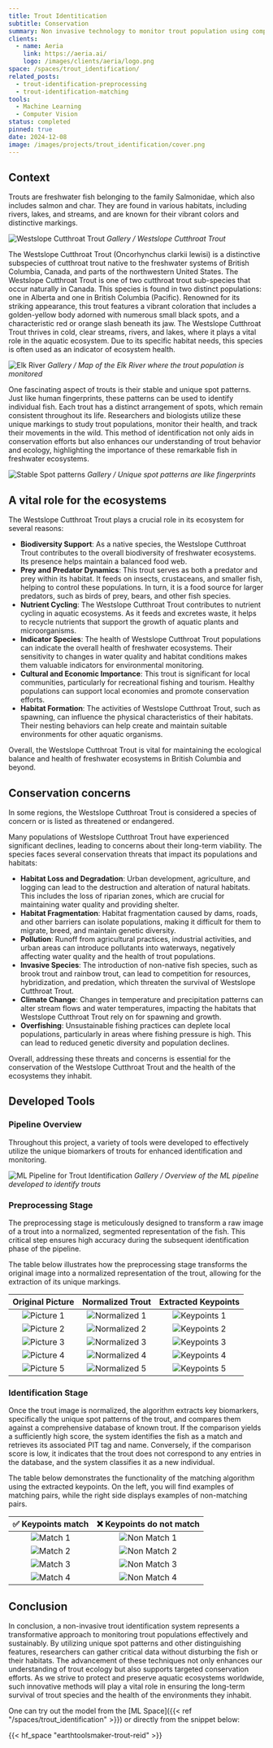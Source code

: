 ```yaml
---
title: Trout Identitication
subtitle: Conservation
summary: Non invasive technology to monitor trout population using computer vision technology to accurately identify individual fish.
clients:
  - name: Aeria
    link: https://aeria.ai/
    logo: /images/clients/aeria/logo.png
space: /spaces/trout_identification/
related_posts:
  - trout-identification-preprocessing
  - trout-identification-matching
tools:
  - Machine Learning
  - Computer Vision
status: completed
pinned: true
date: 2024-12-08
image: /images/projects/trout_identification/cover.png
---
```


## Context

Trouts are freshwater fish belonging to the family Salmonidae, which also
includes salmon and char. They are found in various habitats, including rivers,
lakes, and streams, and are known for their vibrant colors and distinctive
markings.

![Westslope Cutthroat Trout](/images/projects/trout_identification/wct_example.png)
*Gallery / Westslope Cutthroat Trout*

The Westslope Cutthroat Trout (Oncorhynchus clarkii lewisi) is a distinctive
subspecies of cutthroat trout native to the freshwater systems of British
Columbia, Canada, and parts of the northwestern United States. 
The Westslope Cutthroat Trout is one of two cutthroat trout sub-species that
occur naturally in Canada. This species is found in two distinct populations:
one in Alberta and one in British Columbia (Pacific). Renowned for its striking
appearance, this trout features a vibrant coloration that includes a
golden-yellow body adorned with numerous small black spots, and a
characteristic red or orange slash beneath its jaw. The Westslope Cutthroat
Trout thrives in cold, clear streams, rivers, and lakes, where it plays a vital
role in the aquatic ecosystem. Due to its specific habitat needs, this species
is often used as an indicator of ecosystem health.

![Elk River](/images/projects/trout_identification/map_elk_river.png)
*Gallery / Map of the Elk River where the trout population is monitored*

One fascinating aspect of trouts is their stable and unique spot patterns. Just
like human fingerprints, these patterns can be used to identify individual
fish. Each trout has a distinct arrangement of spots, which remain consistent
throughout its life. Researchers and biologists utilize these unique markings
to study trout populations, monitor their health, and track their movements in
the wild. This method of identification not only aids in conservation efforts
but also enhances our understanding of trout behavior and ecology, highlighting
the importance of these remarkable fish in freshwater ecosystems.

![Stable Spot patterns](/images/projects/trout_identification/lightglue/lightglue_matching.png)
*Gallery / Unique spot patterns are like fingerprints*


## A vital role for the ecosystems

The Westslope Cutthroat Trout plays a crucial role in its ecosystem for several reasons:

- __Biodiversity Support__: As a native species, the Westslope Cutthroat Trout
contributes to the overall biodiversity of freshwater ecosystems. Its presence
helps maintain a balanced food web.
- __Prey and Predator Dynamics__: This trout serves as both a predator and prey
within its habitat. It feeds on insects, crustaceans, and smaller fish, helping
to control these populations. In turn, it is a food source for larger
predators, such as birds of prey, bears, and other fish species.
- __Nutrient Cycling__: The Westslope Cutthroat Trout contributes to nutrient
cycling in aquatic ecosystems. As it feeds and excretes waste, it helps to
recycle nutrients that support the growth of aquatic plants and microorganisms.
- __Indicator Species__: The health of Westslope Cutthroat Trout populations
can indicate the overall health of freshwater ecosystems. Their sensitivity to
changes in water quality and habitat conditions makes them valuable indicators
for environmental monitoring.
- __Cultural and Economic Importance__: This trout is significant for local
communities, particularly for recreational fishing and tourism. Healthy
populations can support local economies and promote conservation efforts.
- __Habitat Formation__: The activities of Westslope Cutthroat Trout, such as
spawning, can influence the physical characteristics of their habitats. Their
nesting behaviors can help create and maintain suitable environments for other
aquatic organisms.

Overall, the Westslope Cutthroat Trout is vital for maintaining the ecological
balance and health of freshwater ecosystems in British Columbia and beyond.

## Conservation concerns

In some regions, the Westslope Cutthroat Trout is considered a species
of concern or is listed as threatened or endangered.

Many populations of Westslope Cutthroat Trout have experienced
significant declines, leading to concerns about their long-term
viability. The species faces several conservation threats that impact
its populations and habitats:

- __Habitat Loss and Degradation__: Urban development, agriculture, and
logging can lead to the destruction and alteration of natural habitats.
This includes the loss of riparian zones, which are crucial for
maintaining water quality and providing shelter.
- __Habitat Fragmentation__: Habitat fragmentation caused by dams,
roads, and other barriers can isolate populations, making it difficult
for them to migrate, breed, and maintain genetic diversity.
- __Pollution__: Runoff from agricultural practices, industrial
activities, and urban areas can introduce pollutants into waterways,
negatively affecting water quality and the health of trout populations.
- __Invasive Species__: The introduction of non-native fish species,
such as brook trout and rainbow trout, can lead to competition for
resources, hybridization, and predation, which threaten the survival of
Westslope Cutthroat Trout.
- __Climate Change__: Changes in temperature and precipitation patterns
can alter stream flows and water temperatures, impacting the habitats
that Westslope Cutthroat Trout rely on for spawning and growth.
- __Overfishing__: Unsustainable fishing practices can deplete local
populations, particularly in areas where fishing pressure is high. This
can lead to reduced genetic diversity and population declines.

Overall, addressing these threats and concerns is essential for the
conservation of the Westslope Cutthroat Trout and the health of the
ecosystems they inhabit.

## Developed Tools

### Pipeline Overview

Throughout this project, a variety of tools were developed to
effectively utilize the unique biomarkers of trouts for enhanced
identification and monitoring.

![ML Pipeline for Trout Identification](/images/projects/trout_identification/pipeline.png)
*Gallery / Overview of the ML pipeline developed to identify trouts*

### Preprocessing Stage

The preprocessing stage is meticulously designed to transform a raw
image of a trout into a normalized, segmented representation of the
fish. This critical step ensures high accuracy during the subsequent
identification phase of the pipeline.

The table below illustrates how the preprocessing stage transforms the original
image into a normalized representation of the trout, allowing for the
extraction of its unique markings.

| Original Picture | Normalized Trout | Extracted Keypoints |
|:-------:|:----------:|:---------:|
| ![Picture 1](/images/projects/trout_identification/images/raw/1.jpg) | ![Normalized 1](/images/projects/trout_identification/images/normalized/1.webp) | ![Keypoints 1](/images/projects/trout_identification/images/keypoints/1.webp) |
| ![Picture 2](/images/projects/trout_identification/images/raw/2.jpg) | ![Normalized 2](/images/projects/trout_identification/images/normalized/2.webp) | ![Keypoints 2](/images/projects/trout_identification/images/keypoints/2.webp) |
| ![Picture 3](/images/projects/trout_identification/images/raw/3.jpg) | ![Normalized 3](/images/projects/trout_identification/images/normalized/3.webp) | ![Keypoints 3](/images/projects/trout_identification/images/keypoints/3.webp) |
| ![Picture 4](/images/projects/trout_identification/images/raw/4.jpg) | ![Normalized 4](/images/projects/trout_identification/images/normalized/4.webp) | ![Keypoints 4](/images/projects/trout_identification/images/keypoints/4.webp) |
| ![Picture 5](/images/projects/trout_identification/images/raw/5.jpg) | ![Normalized 5](/images/projects/trout_identification/images/normalized/5.webp) | ![Keypoints 5](/images/projects/trout_identification/images/keypoints/5.webp) |

### Identification Stage

Once the trout image is normalized, the algorithm extracts key
biomarkers, specifically the unique spot patterns of the trout, and
compares them against a comprehensive database of known trout. If the
comparison yields a sufficiently high score, the system identifies the
fish as a match and retrieves its associated PIT tag and name.
Conversely, if the comparison score is low, it indicates that the trout
does not correspond to any entries in the database, and the system
classifies it as a new individual.

The table below demonstrates the functionality of the matching algorithm using
the extracted keypoints. On the left, you will find examples of matching pairs,
while the right side displays examples of non-matching pairs.

| ✅ Keypoints match | ❌ Keypoints do not match |
|:-----:|:---------:|
| ![Match 1](/images/projects/trout_identification/images/matches/match_1.webp) | ![Non Match 1](/images/projects/trout_identification/images/matches/non_match_1.webp) |
| ![Match 2](/images/projects/trout_identification/images/matches/match_2.webp) | ![Non Match 2](/images/projects/trout_identification/images/matches/non_match_2.webp) |
| ![Match 3](/images/projects/trout_identification/images/matches/match_3.webp) | ![Non Match 3](/images/projects/trout_identification/images/matches/non_match_3.webp) |
| ![Match 4](/images/projects/trout_identification/images/matches/match_4.webp) | ![Non Match 4](/images/projects/trout_identification/images/matches/non_match_4.webp) |

## Conclusion

In conclusion, a non-invasive trout identification system represents a
transformative approach to monitoring trout populations effectively and
sustainably. By utilizing unique spot patterns and other distinguishing
features, researchers can gather critical data without disturbing the
fish or their habitats. The advancement of these techniques not only
enhances our understanding of trout ecology but also supports targeted
conservation efforts. As we strive to protect and preserve aquatic
ecosystems worldwide, such innovative methods will play a vital role in
ensuring the long-term survival of trout species and the health of the
environments they inhabit.

One can try out the model from the [ML Space]({{< ref
"/spaces/trout_identification" >}}) or directly from the snippet below:

{{< hf_space "earthtoolsmaker-trout-reid" >}}
